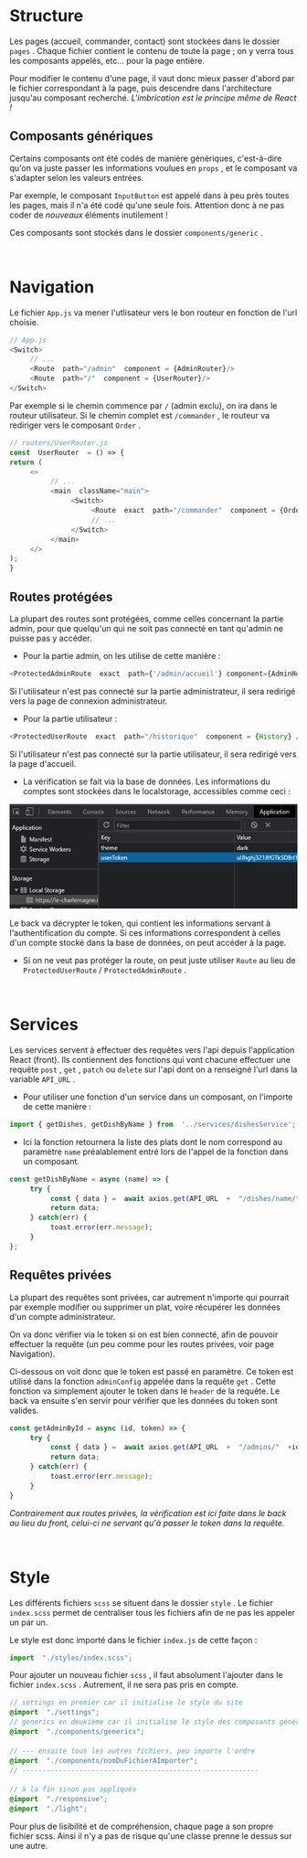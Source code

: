 # Structure

Les pages (accueil, commander, contact) sont stockées dans le dossier `pages` . Chaque fichier contient le contenu de toute la page ; on y verra tous les composants appelés, etc... pour la page entière.

Pour modifier le contenu d'une page, il vaut donc mieux passer d'abord par le fichier correspondant à la page, puis descendre dans l'architecture jusqu'au composant recherché. *L'imbrication est le principe même de React !*

## Composants génériques

Certains composants ont été codés de manière génériques, c'est-à-dire qu'on va juste passer les informations voulues en `props` , et le composant va s'adapter selon les valeurs entrées.

Par exemple, le composant `InputButton` est appelé dans à peu près toutes les pages, mais il n'a été codé qu'une seule fois. Attention donc à ne pas coder de *nouveaux* éléments inutilement !

Ces composants sont stockés dans le dossier `components/generic` .

<br/>

# Navigation

Le fichier `App.js` va mener l'utlisateur vers le bon routeur en fonction de l'url choisie.

```js
// App.js
<Switch>
     // ...
     <Route  path="/admin"  component = {AdminRouter}/>
     <Route  path="/"  component = {UserRouter}/>
</Switch>
```

Par exemple si le chemin commence par `/` (admin exclu), on ira dans le routeur utilisateur. Si le chemin complet est `/commander` , le routeur va rediriger vers le composant `Order` .

```js
// routers/UserRouter.js
const  UserRouter  = () => {
return (
     <>
          // ...
          <main  className="main">
               <Switch>
                    <Route  exact  path="/commander"  component = {Order} />
                    // ...
               </Switch>
          </main>
     </>
);
}
```

## Routes protégées

La plupart des routes sont protégées, comme celles concernant la partie admin, pour que quelqu'un qui ne soit pas connecté en tant qu'admin ne puisse pas y accéder.

- Pour la partie admin, on les utilise de cette manière :
```js
<ProtectedAdminRoute  exact  path={'/admin/accueil'} component={AdminHome} />
```
Si l'utilisateur n'est pas connecté sur la partie administrateur, il sera redirigé vers la page de connexion administrateur.

- Pour la partie utilisateur :
```js
<ProtectedUserRoute  exact  path="/historique"  component = {History} />
```
Si l'utilisateur n'est pas connecté sur la partie utilisateur, il sera redirigé vers la page d'accueil.

- La vérification se fait via la base de données. Les informations du comptes sont stockées dans le localstorage, accessibles comme ceci :

![localstorage](https://github.com/Nahay/Assets/blob/master/Charlemagne/localstorage.png)

Le back va décrypter le token, qui contient les informations servant à l'authentification du compte. Si ces informations correspondent à celles d'un compte stocké dans la base de données, on peut accéder à la page.

- Si on ne veut pas protéger la route, on peut juste utiliser `Route` au lieu de `ProtectedUserRoute` / `ProtectedAdminRoute` .

<br/>

# Services

Les services servent à effectuer des requêtes vers l'api depuis l'application React (front). Ils contiennent des fonctions qui vont chacune effectuer une requête `post` , `get` , `patch` ou `delete` sur l'api dont on a renseigné l'url dans la variable `API_URL` .

- Pour utiliser une fonction d'un service dans un composant, on l'importe de cette manière :
```js
import { getDishes, getDishByName } from  '../services/dishesService';
```
- Ici la fonction retournera la liste des plats dont le nom correspond au paramètre `name`  préalablement entré lors de l'appel de la fonction dans un composant.

```js
const getDishByName = async (name) => {
     try {
          const { data } =  await axios.get(API_URL  +  "/dishes/name/"  +name);
          return data;
     } catch(err) {
          toast.error(err.message);
     }
};
```

## Requêtes privées

La plupart des requêtes sont privées, car autrement n'importe qui pourrait par exemple modifier ou supprimer un plat, voire récupérer les données d'un compte administrateur.

On va donc vérifier via le token si on est bien connecté, afin de pouvoir effectuer la requête (un peu comme pour les routes privées, voir page Navigation).

Ci-dessous on voit donc que le token est passé en paramètre. Ce token est utilisé dans la fonction `adminConfig` appelée dans la requête `get` . Cette fonction va simplement ajouter le token dans le `header` de la requête. Le back va ensuite s'en servir pour vérifier que les données du token sont valides.

```js
const getAdminById = async (id, token) => {
     try {
          const { data } =  await axios.get(API_URL  +  "/admins/"  +id, adminConfig(token));
          return data;
     } catch(err) {
          toast.error(err.message);
     }
}
```

*Contrairement aux routes privées, la vérification est ici faite dans le back au lieu du front, celui-ci ne servant qu'à passer le token dans la requête.*

<br/>

# Style

Les différents fichiers `scss` se situent dans le dossier `style` . Le fichier `index.scss` permet de centraliser tous les fichiers afin de ne pas les appeler un par un.

Le style est donc importé dans le fichier `index.js` de cette façon :
```js
import  "./styles/index.scss";
```

Pour ajouter un nouveau fichier `scss` , il faut absolument l'ajouter dans le fichier `index.scss` . Autrement, il ne sera pas pris en compte.

```scss
// settings en premier car il initialise le style du site
@import  "./settings";
// generics en deuxième car il initialise le style des composants génériques
@import  "./components/generics";

// --- ensuite tous les autres fichiers, peu importe l'ordre
@import  "./components/nomDuFichierAImporter";
// ----------------------------------------------------------

// à la fin sinon pas appliqués
@import  "./responsive";
@import  "./light";
```

Pour plus de lisibilité et de compréhension, chaque page a son propre fichier scss. Ainsi il  n'y a pas de risque qu'une classe prenne le dessus sur une autre.
